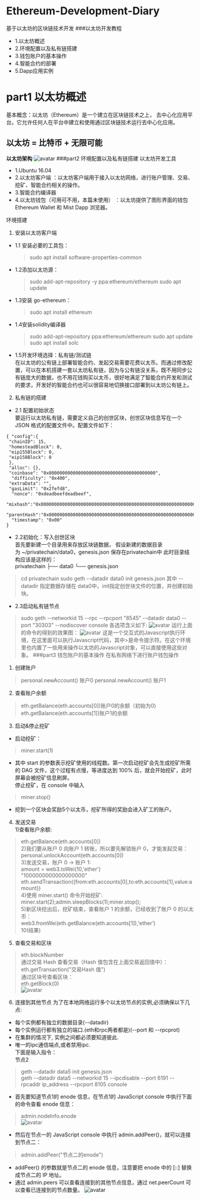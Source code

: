 # Ethereum-Development-Diary
基于以太坊的区块链技术开发
###以太坊开发教程
- 1.以太坊概述
- 2.环境配置以及私有链搭建
- 3.钱包账户的基本操作
- 4.智能合约的部署
- 5.Dapp应用实例

# part1 以太坊概述
基本概念：以太坊（Ethereum）是一个建立在区块链技术之上， 去中心化应用平台。它允许任何人在平台中建立和使用通过区块链技术运行去中心化应用。
## 以太坊 = 比特币 + 无限可能
**以太坊架构**
![avatar](images/frame.png)
###part2 环境配置以及私有链搭建
以太坊开发工具
- 1.Ubuntu 16.04
- 2.以太坊客户端
：以太坊客户端用于接入以太坊网络，进行账户管理、交易、挖矿、智能合约相关的操作。
- 3.智能合约编译器
- 4.以太坊钱包（可用可不用，本篇未使用）
：以太坊提供了图形界面的钱包 Ethereum Wallet 和 Mist Dapp 浏览器。

环境搭建
1. 安装以太坊客户端
  - 1.1 安装必要的工具包：
    >sudo apt install software-properties-common
  - 1.2添加以太坊源：
    >sudo add-apt-repository -y     ppa:ethereum/ethereum
    >sudo apt update
  - 1.3安装 go-ethereum：
    >sudo apt install ethereum
  - 1.4安装solidity编译器
    >sudo add-apt-repository ppa:ethereum/ethereum
    >sudo apt update
    >sudo apt install solc
  - 1.5开发环境选择：私有链/测试链<br/>
  在以太坊的公有链上部署智能合约、发起交易需要花费以太币。而通过修改配置，可以在本机搭建一套以太坊私有链，因为与公有链没关系，既不用同步公有链庞大的数据，也不用花钱购买以太币，很好地满足了智能合约开发和测试的要求，开发好的智能合约也可以很容易地切换接口部署到以太坊公有链上。<br/>
2. 私有链的搭建
  - 2.1 配置初始状态<br/>
要运行以太坊私有链，需要定义自己的创世区块，创世区块信息写在一个 JSON 格式的配置文件中。配置文件如下：<br/>
```
{ "config":{  
 "chainID": 15,
 "homesteadBlock": 0,
 "eip155Block": 0,
 "eip158Block": 0
 },
 "alloc": {},
 "coinbase": "0x0000000000000000000000000000000000000000",
  "difficulty": "0x400",
 "extraData": "",
 "gasLimit": "0x2fefd8",
  "nonce": "0xdeadbeefdeadbeef",
  "mixhash":"0x0000000000000000000000000000000000000000000000000000000000000000", 
  "parentHash":"0x0000000000000000000000000000000000000000000000000000000000000000",
  "timestamp": "0x00"
}
```
  - 2.2初始化：写入创世区块<br/>
首先要新建一个目录用来存放区块链数据，
假设新建的数据目录为 ~/privatechain/data0，genesis.json 保存在privatechain中
此时目录结构应该是这样的：<br/>
privatechain
├── data0
└── genesis.json
  >cd privatechain
  >sudo geth --datadir data0 init genesis.json
其中 --datadir 指定数据存储在 data0中，init指定创世块文件的位置，并创建初始块。
 - 2.3启动私有链节点
 >sudo geth --networkid 15 --rpc --rpcport "8545" --datadir data0 --port "30303" --nodiscover console
 各选项含义如下:
![avatar](images/2.png)
运行上面的命令的得到的效果图：
![avatar](images/3.png)
这是一个交互式的Javascript执行环境，在这里面可以执行Javascript代码，其中>是命令提示符。在这个环境里也内置了一些用来操作以太坊的Javascript对象，可以直接使用这些对象。
###part3 钱包账户的基本操作
在私有网络下进行账户钱包操作
  1. 创建账户
> personal.newAccount()  账户0
> personal.newAccount()  账户1
  2. 查看账户余额
> eth.getBalance(eth.accounts[0])账户0的余额（初始为0)
> eth.getBalance(eth.accounts[1])账户1的余额
 3. 启动&停止挖矿
  - 启动挖矿：
> miner.start(1)<br/>
- 其中 start 的参数表示挖矿使用的线程数。第一次启动挖矿会先生成挖矿所需的 DAG 文件，这个过程有点慢，等进度达到 100% 后，就会开始挖矿，此时屏幕会被挖矿信息刷屏。<br/>
停止挖矿，在 console 中输入<br/>
> miner.stop()<br/>
 - 挖到一个区块会奖励5个以太币，挖矿所得的奖励会进入矿工的账户。
4. 发送交易<br/>
1)查看账户余额:<bt/>
>eth.getBalance(eth.accounts[0])<br/>
2)我们要从账户 0 向账户 1 转账，所以要先解锁账户 0，才能发起交易：<br/>
> personal.unlockAccount(eth.accounts[0])<br/>
3)发送交易，账户 0 -> 账户 1:<br/>
> amount = web3.toWei(10,'ether')<br/>
"1000000000000000000"<br/>
>eth.sendTransaction({from:eth.accounts[0],to:eth.accounts[1],value:amount})<br/>
4)使用 miner.start() 命令开始挖矿:<br/>
> miner.start(2);admin.sleepBlocks(1);miner.stop();<br/>
5)新区块挖出后，挖矿结束，查看账户 1 的余额，已经收到了账户 0 的以太币：<br/>
>web3.fromWei(eth.getBalance(eth.accounts[1]),'ether’)<br/>
>10(结果)<br/>
5. 查看交易和区块
> eth.blockNumber<br/>
通过交易 Hash 查看交易（Hash 值包含在上面交易返回值中）：<br/>
>eth.getTransaction("交易Hash 值")<br/>
通过区块号查看区块：<br/>
> eth.getBlock(0)<br/>
![avatar](images/4.png)
6. 连接到其他节点
为了在本地网络运行多个以太坊节点的实例,必须确保以下几点:
- 每个实例都有独立的数据目录(--datadir)
- 每个实例运行都有独立的端口.(eth和rpc两者都是)(--port 和 --rpcprot)
- 在集群的情况下, 实例之间都必须要知道彼此.
- 唯一的ipc通信端点,或者禁用ipc.<br/>
下面是输入指令：<br/>
节点2
>geth --datadir data5 init genesis.json<br/>
>geth --datadir data5 --networkid 15 --ipcdisable --port 6191 --rpcaddr ip_address --rpcport 8105 console<br/>
- 首先要知道节点1的 enode 信息，在节点1的 JavaScript console 中执行下面的命令查看 enode 信息：<br/>
> admin.nodeInfo.enode<br/>
![avatar](images/5.png)
- 然后在节点一的 JavaScript console 中执行 admin.addPeer()，就可以连接到节点二：<br/>
>admin.addPeer("节点二的enode")<br/>
- addPeer() 的参数就是节点二的 enode 信息，注意要把 enode 中的 [::] 替换成节点二的 IP 地址。
- 通过 admin.peers 可以查看连接到的其他节点信息，通过 net.peerCount 可以查看已连接到的节点数量。
![avatar](images/6.png)
